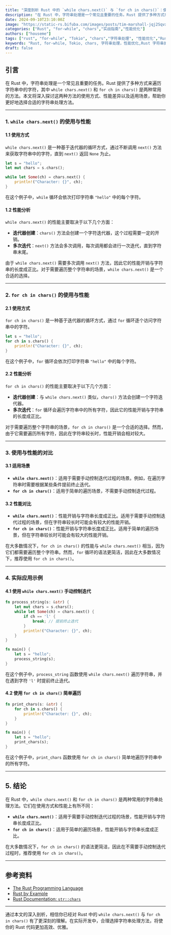 ```yaml
---
title: "深度剖析 Rust 中的 `while chars.next()` 与 `for ch in chars()`：使用与性能的对比"
description: "在 Rust 中，字符串处理是一个常见且重要的任务。Rust 提供了多种方式来遍历字符串中的字符，其中 `while chars.next()` 和 `for ch in chars()` 是两种常用的方法。本文将深入探讨这两种方法的使用方式、性能差异以及适用场景，帮助你更好地选择合适的字符串处理方法。"
date: 2024-09-10T23:10:00Z
image: "https://static-rs.bifuba.com/images/posts/tim-marshall-jqj2SqvxMVY-unsplash.jpg"
categories: ["Rust", "for-while", "chars","实战指南","性能优化"]
authors: ["houseme"]
tags: ["rust", "for-while", "Tokio", "chars","字符串处理", "性能优化","Rust 字符串处理","Rust 性能优化"]
keywords: "Rust, for-while, Tokio, chars, 字符串处理，性能优化,Rust 字符串处理，Rust 性能优化"
draft: false
---
```


## 引言

在 Rust 中，字符串处理是一个常见且重要的任务。Rust 提供了多种方式来遍历字符串中的字符，其中 `while chars.next()` 和 `for ch in chars()` 是两种常用的方法。本文将深入探讨这两种方法的使用方式、性能差异以及适用场景，帮助你更好地选择合适的字符串处理方法。

---

### 1. `while chars.next()` 的使用与性能

#### 1.1 使用方式

`while chars.next()` 是一种基于迭代器的循环方式，通过不断调用 `next()` 方法来获取字符串中的字符，直到 `next()` 返回 `None` 为止。

```rust
let s = "hello";
let mut chars = s.chars();

while let Some(ch) = chars.next() {
    println!("Character: {}", ch);
}
```

在这个例子中，`while` 循环会依次打印字符串 `"hello"` 中的每个字符。

#### 1.2 性能分析

`while chars.next()` 的性能主要取决于以下几个方面：

- **迭代器创建**：`chars()` 方法会创建一个字符迭代器，这个过程需要一定的开销。
- **多次迭代**：`next()` 方法会多次调用，每次调用都会进行一次迭代，直到字符串末尾。

由于 `while chars.next()` 需要多次调用 `next()` 方法，因此它的性能开销与字符串的长度成正比。对于需要遍历整个字符串的场景，`while chars.next()` 是一个合适的选择。

---

### 2. `for ch in chars()` 的使用与性能

#### 2.1 使用方式

`for ch in chars()` 是一种基于迭代器的循环方式，通过 `for` 循环逐个访问字符串中的字符。

```rust
let s = "hello";
for ch in s.chars() {
    println!("Character: {}", ch);
}
```

在这个例子中，`for` 循环会依次打印字符串 `"hello"` 中的每个字符。

#### 2.2 性能分析

`for ch in chars()` 的性能主要取决于以下几个方面：

- **迭代器创建**：与 `while chars.next()` 类似，`chars()` 方法会创建一个字符迭代器。
- **多次迭代**：`for` 循环会遍历字符串中的所有字符，因此它的性能开销与字符串的长度成正比。

对于需要遍历整个字符串的场景，`for ch in chars()` 是一个合适的选择。然而，由于它需要遍历所有字符，因此在字符串较长时，性能开销会相对较大。

---

### 3. 使用与性能的对比

#### 3.1 适用场景

- **`while chars.next()`**：适用于需要手动控制迭代过程的场景。例如，在遍历字符串时需要根据某些条件提前终止迭代。
- **`for ch in chars()`**：适用于简单的遍历场景，不需要手动控制迭代过程。

#### 3.2 性能对比

- **`while chars.next()`**：性能开销与字符串长度成正比。适用于需要手动控制迭代过程的场景，但在字符串较长时可能会有较大的性能开销。
- **`for ch in chars()`**：性能开销与字符串长度成正比。适用于简单的遍历场景，但在字符串较长时可能会有较大的性能开销。

在大多数情况下，`for ch in chars()` 的性能与 `while chars.next()` 相当，因为它们都需要遍历整个字符串。然而，`for` 循环的语法更简洁，因此在大多数情况下，推荐使用 `for ch in chars()`。

---

### 4. 实际应用示例

#### 4.1 使用 `while chars.next()` 手动控制迭代

```rust
fn process_string(s: &str) {
    let mut chars = s.chars();
    while let Some(ch) = chars.next() {
        if ch == 'l' {
            break; // 提前终止迭代
        }
        println!("Character: {}", ch);
    }
}

fn main() {
    let s = "hello";
    process_string(s);
}
```

在这个例子中，`process_string` 函数使用 `while chars.next()` 遍历字符串，并在遇到字符 `'l'` 时提前终止迭代。

#### 4.2 使用 `for ch in chars()` 简单遍历

```rust
fn print_chars(s: &str) {
    for ch in s.chars() {
        println!("Character: {}", ch);
    }
}

fn main() {
    let s = "hello";
    print_chars(s);
}
```

在这个例子中，`print_chars` 函数使用 `for ch in chars()` 简单地遍历字符串中的所有字符。

---

## 5. 结论

在 Rust 中，`while chars.next()` 和 `for ch in chars()` 是两种常用的字符串处理方法。它们在使用方式和性能上有所不同：

- **`while chars.next()`**：适用于需要手动控制迭代过程的场景，性能开销与字符串长度成正比。
- **`for ch in chars()`**：适用于简单的遍历场景，性能开销与字符串长度成正比。

在大多数情况下，`for ch in chars()` 的语法更简洁，因此在不需要手动控制迭代过程时，推荐使用 `for ch in chars()`。

---

## 参考资料

- [The Rust Programming Language](https://doc.rust-lang.org/book/)
- [Rust by Example](https://doc.rust-lang.org/rust-by-example/)
- [Rust Documentation: `str::chars`](https://doc.rust-lang.org/std/primitive.str.html#method.chars)

---

通过本文的深入剖析，相信你已经对 Rust 中的 `while chars.next()` 与 `for ch in chars()` 有了更深刻的理解。在实际开发中，合理选择字符串处理方法，将使你的 Rust 代码更加高效、优雅。
